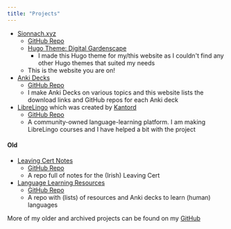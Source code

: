 ```yaml
---
title: "Projects"
---
```


- [Sionnach.xyz](https://sionnach.xyz/)
  - [GitHub Repo](https://github.com/cutthroat78/digital-garden)
  - [Hugo Theme: Digital Gardenscape](https://github.com/cutthroat78/hugo-digital-gardenscape-theme)
    - I made this Hugo theme for my/this website as I couldn't find any other Hugo themes that suited my needs
  - This is the website you are on!
- [Anki Decks](http://anki.sionnach.xyz/)
  - [GitHub Repo](https://github.com/cutthroat78/anki-deck-website)
  - I make Anki Decks on various topics and this website lists the download links and GitHub repos for each Anki deck
- [LibreLingo](https://librelingo.app/) which was created by [Kantord](https://github.com/kantord)
  - [GitHub Repo](https://github.com/LibreLingo/LibreLingo)
  - A community-owned language-learning platform. I am making LibreLingo courses and I have helped a bit with the project <!--Add any LibreLingo courses I have made when I finish them or when I actually start work on them-->

#### Old

- [Leaving Cert Notes](https://cutthroat78.github.io/Leaving-Cert-Notes)
  - [GitHub Repo](https://github.com/cutthroat78/Leaving-Cert-Notes)
  - A repo full of notes for the (Irish) Leaving Cert
- [Language Learning Resources](https://cutthroat78.github.io/Language-Learning-Resources) <!--Remove me when I move stuff from here moved to digital garden-->
  - [GitHub Repo](https://github.com/cutthroat78/Language-Learning-Resources)
  - A repo with (lists) of resources and Anki decks to learn (human) languages

More of my older and archived projects can be found on my [GitHub](https://github.com/cutthroat78?tab=repositories)

